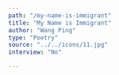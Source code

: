 ```yaml
---
path: "/my-name-is-immigrant"
title: "My Name is Immigrant"
author: "Wang Ping"
type: "Poetry"
source: "../../icons/11.jpg"
interview: "No"

---
```

